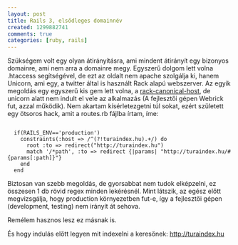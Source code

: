 ```yaml
---
layout: post
title: Rails 3, elsődleges domainnév
created: 1299882741
comments: true
categories: [ruby, rails]
---
```

Szükségem volt egy olyan átirányításra, ami mindent átirányít egy bizonyos domainre, ami nem arra a domainre megy. Egyszerű dolgom lett volna .htaccess segítségével, de ezt az oldalt nem apache szolgálja ki, hanem Unicorn, ami egy, a twitter által is használt Rack alapú webszerver. Az egyik megoldás egy egyszerű kis gem lett volna, a <a href="https://github.com/tylerhunt/rack-canonical-host">rack-canonical-host</a>, de unicorn alatt nem indult el vele az alkalmazás (A fejlesztői gépen Webrick fut, azzal működik). Nem akartam kísérletezgetni túl sokat, ezért született egy ötsoros hack, amit a routes.rb fájlba írtam, íme:

<code class="ruby">
  if(RAILS_ENV=='production')
    constraints(:host => /^(?!turaindex.hu).+/) do
      root :to => redirect("http://turaindex.hu")
      match '/*path', :to => redirect {|params| "http://turaindex.hu/#{params[:path]}"}
    end
  end
</code>

Biztosan van szebb megoldás, de gyorsabbat nem tudok elképzelni, ez összesen 1 db rövid regex minden lekérésnél. Mint látszik, az egész előtt megvizsgálja, hogy production környezetben fut-e, így a fejlesztői gépen (development, testing) nem irányít át sehova.

Remélem hasznos lesz ez másnak is.

És hogy indulás előtt legyen mit indexelni a keresőnek: http://turaindex.hu
